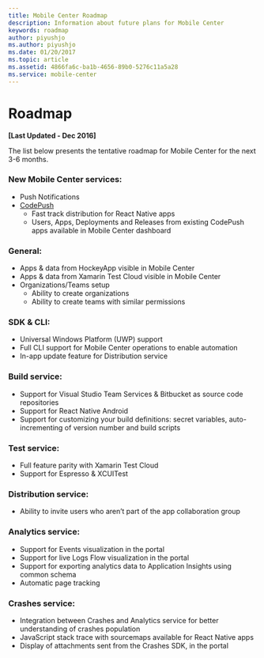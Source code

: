 ```yaml
---
title: Mobile Center Roadmap
description: Information about future plans for Mobile Center
keywords: roadmap
author: piyushjo
ms.author: piyushjo
ms.date: 01/20/2017
ms.topic: article
ms.assetid: 4866fa6c-ba1b-4656-89b0-5276c11a5a28
ms.service: mobile-center
---
```


# Roadmap

**[Last Updated - Dec 2016]**

The list below presents the tentative roadmap for Mobile Center for the next 3-6 months.

### New Mobile Center services:
* Push Notifications
* [CodePush](https://microsoft.github.io/code-push/) 
	* Fast track distribution for React Native apps
	* Users, Apps, Deployments and Releases from existing CodePush apps available in Mobile Center dashboard

### General:
* Apps & data from HockeyApp visible in Mobile Center
* Apps & data from Xamarin Test Cloud visible in Mobile Center
* Organizations/Teams setup
	* Ability to create organizations
	* Ability to create teams with similar permissions

### SDK & CLI:
* Universal Windows Platform (UWP) support
* Full CLI support for Mobile Center operations to enable automation
* In-app update feature for Distribution service

### Build service:
* Support for Visual Studio Team Services & Bitbucket as source code repositories
* Support for React Native Android
* Support for customizing your build definitions: secret variables, auto-incrementing of version number and build scripts

### Test service:
* Full feature parity with Xamarin Test Cloud
* Support for Espresso & XCUITest

### Distribution service:
* Ability to invite users who aren’t part of the app collaboration group   

### Analytics service:
* Support for Events visualization in the portal
* Support for live Logs Flow visualization in the portal
* Support for exporting analytics data to Application Insights using common schema
* Automatic page tracking

### Crashes service:
* Integration between Crashes and Analytics service for better understanding of crashes population 
* JavaScript stack trace with sourcemaps available for React Native apps
* Display of attachments sent from the Crashes SDK, in the portal
